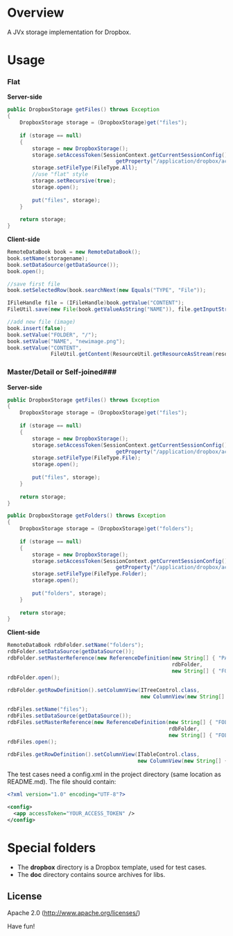 Overview
========

A JVx storage implementation for Dropbox.

Usage
=====

### Flat

**Server-side**

```java
public DropboxStorage getFiles() throws Exception
{
    DropboxStorage storage = (DropboxStorage)get("files");
    
    if (storage == null)
    {
        storage = new DropboxStorage();
        storage.setAccessToken(SessionContext.getCurrentSessionConfig().
                                   getProperty("/application/dropbox/accessToken"));
        storage.setFileType(FileType.All);
        //use "flat" style
        storage.setRecursive(true);
        storage.open();
        
        put("files", storage);
    }
    
    return storage;
}
```

**Client-side**

```java
RemoteDataBook book = new RemoteDataBook();
book.setName(storagename);
book.setDataSource(getDataSource());
book.open();

//save first file
book.setSelectedRow(book.searchNext(new Equals("TYPE", "File"));

IFileHandle file = (IFileHandle)book.getValue("CONTENT");
FileUtil.save(new File(book.getValueAsString("NAME")), file.getInputStream());

//add new file (image)
book.insert(false);
book.setValue("FOLDER", "/");
book.setValue("NAME", "newimage.png");
book.setValue("CONTENT", 
              FileUtil.getContent(ResourceUtil.getResourceAsStream(resourcepath)));
```

### Master/Detail or Self-joined###

**Server-side**

```java
public DropboxStorage getFiles() throws Exception
{
    DropboxStorage storage = (DropboxStorage)get("files");
    
    if (storage == null)
    {
        storage = new DropboxStorage();
        storage.setAccessToken(SessionContext.getCurrentSessionConfig().
                                   getProperty("/application/dropbox/accessToken"));
        storage.setFileType(FileType.File);
        storage.open();
        
        put("files", storage);
    }
    
    return storage;
}

public DropboxStorage getFolders() throws Exception
{
    DropboxStorage storage = (DropboxStorage)get("folders");
    
    if (storage == null)
    {
        storage = new DropboxStorage();
        storage.setAccessToken(SessionContext.getCurrentSessionConfig().
                                   getProperty("/application/dropbox/accessToken"));
        storage.setFileType(FileType.Folder);
        storage.open();
        
        put("folders", storage);
    }
    
    return storage;
}
```

**Client-side**

```java
RemoteDataBook rdbFolder.setName("folders");
rdbFolder.setDataSource(getDataSource());
rdbFolder.setMasterReference(new ReferenceDefinition(new String[] { "PARENT_FOLDER" }, 
                                                     rdbFolder, 
                                                     new String[] { "FOLDER" }));
rdbFolder.open();
		
rdbFolder.getRowDefinition().setColumnView(ITreeControl.class, 
                                           new ColumnView(new String[] { "NAME" }));

rdbFiles.setName("files");
rdbFiles.setDataSource(getDataSource());
rdbFiles.setMasterReference(new ReferenceDefinition(new String[] { "FOLDER" }, 
                                                    rdbFolder, 
                                                    new String[] { "FOLDER" }));
rdbFiles.open();
		
rdbFiles.getRowDefinition().setColumnView(ITableControl.class, 
                                          new ColumnView(new String[] { "NAME" }));
```

The test cases need a config.xml in the project directory (same location as README.md).
The file should contain:

```xml
<?xml version="1.0" encoding="UTF-8"?>

<config>
  <app accessToken="YOUR_ACCESS_TOKEN" />
</config>
```

Special folders
===============

- The **dropbox** directory is a Dropbox template, used for test cases.
- The **doc** directory contains source archives for libs.


License
-------

Apache 2.0 (http://www.apache.org/licenses/)


Have fun!
